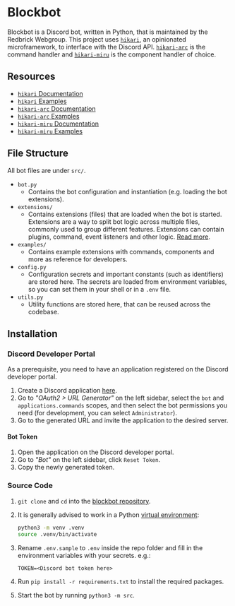 # Blockbot

Blockbot is a Discord bot, written in Python, that is maintained by the Redbrick Webgroup. This project uses [`hikari`](https://github.com/hikari-py/hikari/), an opinionated microframework, to interface with the Discord API. [`hikari-arc`](https://github.com/hypergonial/hikari-arc) is the command handler and [`hikari-miru`](https://github.com/hypergonial/hikari-miru) is the component handler of choice.

## Resources

- [`hikari` Documentation](https://docs.hikari-py.dev/en/latest/)
- [`hikari` Examples](https://github.com/hikari-py/hikari/tree/master/examples)
- [`hikari-arc` Documentation](https://arc.hypergonial.com/)
- [`hikari-arc` Examples](https://github.com/hypergonial/hikari-arc/tree/main/examples/gateway)
- [`hikari-miru` Documentation](https://miru.hypergonial.com/)
- [`hikari-miru` Examples](https://github.com/hypergonial/hikari-miru/tree/main/examples)

## File Structure

All bot files are under `src/`.

- `bot.py`
    - Contains the bot configuration and instantiation (e.g. loading the bot extensions).
- `extensions/`
    - Contains extensions (files) that are loaded when the bot is started. Extensions are a way to split bot logic across multiple files, commonly used to group different features. Extensions can contain plugins, command, event listeners and other logic. [Read more](https://arc.hypergonial.com/guides/plugins_extensions/).
- `examples/`
    - Contains example extensions with commands, components and more as reference for developers.
- `config.py`
    - Configuration secrets and important constants (such as identifiers) are stored here. The secrets are loaded from environment variables, so you can set them in your shell or in a `.env` file.
- `utils.py`
    - Utility functions are stored here, that can be reused across the codebase.

## Installation

### Discord Developer Portal

As a prerequisite, you need to have an application registered on the Discord developer portal.

1. Create a Discord application [here](https://discord.com/developers/applications/).
2. Go to *"OAuth2 > URL Generator"* on the left sidebar, select the `bot` and `applications.commands` scopes, and then select the bot permissions you need (for development, you can select `Administrator`).
3. Go to the generated URL and invite the application to the desired server.

#### Bot Token

1. Open the application on the Discord developer portal.
2. Go to *"Bot"* on the left sidebar, click `Reset Token`.
3. Copy the newly generated token.

### Source Code

1. `git clone` and `cd` into the [blockbot repository](https://github.com/redbrick/blockbot).
2. It is generally advised to work in a Python [virtual environment](https://docs.python.org/3/library/venv.html):

    ```sh
    python3 -m venv .venv
    source .venv/bin/activate
    ```

3. Rename `.env.sample` to `.env` inside the repo folder and fill in the environment variables with your secrets. e.g.:

    ```
    TOKEN=<Discord bot token here>
    ```

4. Run `pip install -r requirements.txt` to install the required packages.
5. Start the bot by running `python3 -m src`.
